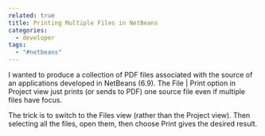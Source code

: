 ```yaml
---
related: true
title: Printing Multiple Files in NetBeans
categories:
  - developer
tags:
  - "#netbeans"
---
```

I wanted to produce a collection of PDF files associated with the source of an
applications developed in NetBeans (6.9). The File | Print option in Project
view just prints (or sends to PDF) one source file even if multiple files have
focus.

The trick is to switch to the Files view (rather than the Project view). Then
selecting all the files, open them, then choose Print gives the desired
result.

